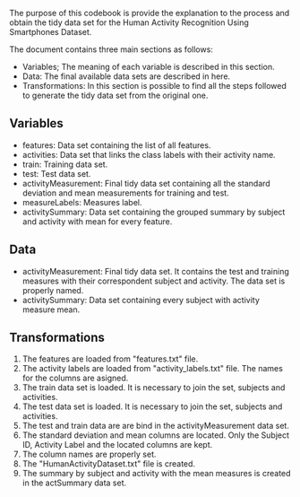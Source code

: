 The purpose of this codebook is provide the explanation to the process and obtain the tidy data set for the Human Activity Recognition Using Smartphones Dataset.

The document contains three main sections as follows:
* Variables; The meaning of each variable is described in this section.
* Data: The final available data sets are described in here.
* Transformations: In this section is possible to find all the steps followed to generate the tidy data set from the original one.

## Variables
* features: Data set containing the list of all features.
* activities: Data set that links the class labels with their activity name.
* train: Training data set.
* test: Test data set.
* activityMeasurement: Final tidy data set containing all the standard deviation and mean measurements for training and test. 
* measureLabels: Measures label.
* activitySummary: Data set containing the grouped summary by subject and activity with mean for every feature.

## Data
* activityMeasurement: Final tidy data set. It contains the test and training measures with their correspondent subject and activity. The data set is properly named.
* activitySummary: Data set containing every subject with activity measure mean.	

## Transformations
1. The features are loaded from "features.txt" file.
2. The activity labels are loaded from "activity_labels.txt" file. The names for the columns are asigned.
3. The train data set is loaded. It is necessary to join the set, subjects and activities.
4. The test data set is loaded. It is necessary to join the set, subjects and activities.
5. The test and train data are are bind in the activityMeasurement data set.
6. The standard deviation and mean columns are located. Only the Subject ID, Activity Label and the located columns are kept.
7. The column names are properly set.
8. The "HumanActivityDataset.txt" file is created.
9. The summary by subject and activity with the mean measures is created in the actSummary data set.

